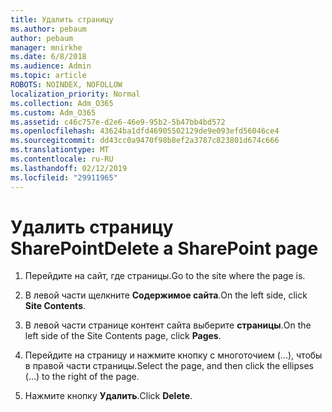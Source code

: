 ```yaml
---
title: Удалить страницу
ms.author: pebaum
author: pebaum
manager: mnirkhe
ms.date: 6/8/2018
ms.audience: Admin
ms.topic: article
ROBOTS: NOINDEX, NOFOLLOW
localization_priority: Normal
ms.collection: Adm_O365
ms.custom: Adm_O365
ms.assetid: c46c757e-d2e6-46e9-95b2-5b47bb4bd572
ms.openlocfilehash: 43624ba1dfd46905502129de9e093efd56046ce4
ms.sourcegitcommit: dd43cc0a9470f98b8ef2a3787c823801d674c666
ms.translationtype: MT
ms.contentlocale: ru-RU
ms.lasthandoff: 02/12/2019
ms.locfileid: "29911965"
---
```

# <a name="delete-a-sharepoint-page"></a><span data-ttu-id="89abe-102">Удалить страницу SharePoint</span><span class="sxs-lookup"><span data-stu-id="89abe-102">Delete a SharePoint page</span></span>

1. <span data-ttu-id="89abe-103">Перейдите на сайт, где страницы.</span><span class="sxs-lookup"><span data-stu-id="89abe-103">Go to the site where the page is.</span></span>
    
2. <span data-ttu-id="89abe-104">В левой части щелкните **Содержимое сайта**.</span><span class="sxs-lookup"><span data-stu-id="89abe-104">On the left side, click **Site Contents**.</span></span>
    
3. <span data-ttu-id="89abe-105">В левой части странице контент сайта выберите **страницы**.</span><span class="sxs-lookup"><span data-stu-id="89abe-105">On the left side of the Site Contents page, click **Pages**.</span></span>
    
4. <span data-ttu-id="89abe-106">Перейдите на страницу и нажмите кнопку с многоточием (...), чтобы в правой части страницы.</span><span class="sxs-lookup"><span data-stu-id="89abe-106">Select the page, and then click the ellipses (...) to the right of the page.</span></span>
    
5. <span data-ttu-id="89abe-107">Нажмите кнопку **Удалить**.</span><span class="sxs-lookup"><span data-stu-id="89abe-107">Click **Delete**.</span></span>
    

